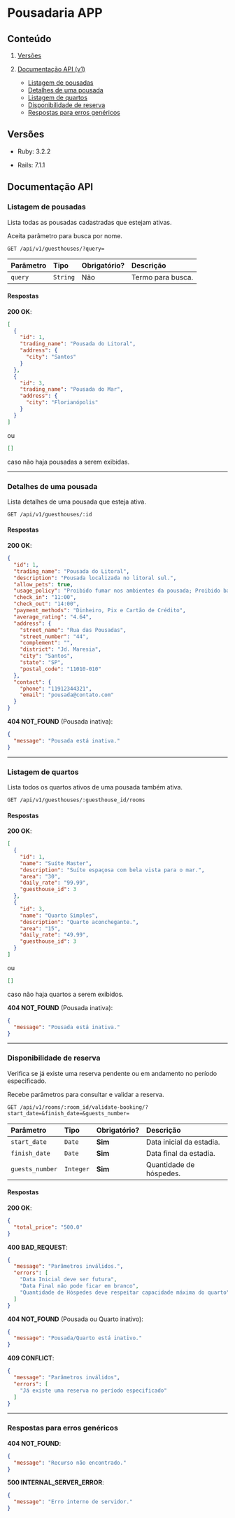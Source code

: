 # Pousadaria APP

## Conteúdo

1. [Versões](#versões)

2. [Documentação API (v1)](#documentação-api)
    - [Listagem de pousadas](#listagem-de-pousadas)
    - [Detalhes de uma pousada](#detalhes-de-uma-pousada)
    - [Listagem de quartos](#listagem-de-quartos)
    - [Disponibilidade de reserva](#disponibilidade-de-reserva)
    - [Respostas para erros genéricos](#respostas-para-erros-genéricos)

## Versões

- Ruby: 3.2.2
  
- Rails: 7.1.1

## Documentação API

### Listagem de pousadas

Lista todas as pousadas cadastradas que estejam ativas.

Aceita parâmetro para busca por nome.

```http
GET /api/v1/guesthouses/?query=
```

| Parâmetro | Tipo | Obrigatório? | Descrição |
| :--- | :--- | :--- | :--- |
| `query` | `String` | Não | Termo para busca. |

#### Respostas

**200 OK**:

```json
[
  {
    "id": 1,
    "trading_name": "Pousada do Litoral",
    "address": {
      "city": "Santos"
    }
  },
  {
    "id": 3,
    "trading_name": "Pousada do Mar",
    "address": {
      "city": "Florianópolis"
    }
  }
]
```

ou

```json
[]
```

caso não haja pousadas a serem exibidas.

---

### Detalhes de uma pousada

Lista detalhes de uma pousada que esteja ativa.

```http
GET /api/v1/guesthouses/:id
```

#### Respostas

**200 OK**:

```json
{
  "id": 1,
  "trading_name": "Pousada do Litoral",
  "description": "Pousada localizada no litoral sul.",
  "allow_pets": true,
  "usage_policy": "Proibido fumar nos ambientes da pousada; Proibido barulho após as 22h",
  "check_in": "11:00",
  "check_out": "14:00",
  "payment_methods": "Dinheiro, Pix e Cartão de Crédito",
  "average_rating": "4.64",
  "address": {
    "street_name": "Rua das Pousadas",
    "street_number": "44",
    "complement": "",
    "district": "Jd. Maresia",
    "city": "Santos",
    "state": "SP",
    "postal_code": "11010-010"
  },
  "contact": {
    "phone": "11912344321",
    "email": "pousada@contato.com"
  }
}
```

**404 NOT_FOUND** (Pousada inativa):

```json
{
  "message": "Pousada está inativa."
}
```

---

### Listagem de quartos

Lista todos os quartos ativos de uma pousada também ativa.

```http
GET /api/v1/guesthouses/:guesthouse_id/rooms
```

#### Respostas

**200 OK**:

```json
[
  {
    "id": 1,
    "name": "Suíte Master",
    "description": "Suíte espaçosa com bela vista para o mar.",
    "area": "30",
    "daily_rate": "99.99",
    "guesthouse_id": 3
  },
  {
    "id": 3,
    "name": "Quarto Simples",
    "description": "Quarto aconchegante.",
    "area": "15",
    "daily_rate": "49.99",
    "guesthouse_id": 3
  }
]
```

ou

```json
[]
```

caso não haja quartos a serem exibidos.

**404 NOT_FOUND** (Pousada inativa):

```json
{
  "message": "Pousada está inativa."
}
```

---

### Disponibilidade de reserva 

Verifica se já existe uma reserva pendente ou em andamento no período especificado.

Recebe parâmetros para consultar e validar a reserva.

```http
GET /api/v1/rooms/:room_id/validate-booking/?start_date=&finish_date=&guests_number=
```

| Parâmetro | Tipo | Obrigatório? | Descrição |
| :--- | :--- | :--- | :--- |
| `start_date` | `Date` | **Sim** | Data inicial da estadia. |
| `finish_date` | `Date` | **Sim** | Data final da estadia. |
| `guests_number` | `Integer` | **Sim** | Quantidade de hóspedes. |

#### Respostas

**200 OK**:

```json
{
  "total_price": "500.0"
}
```

**400 BAD_REQUEST**:

```json
{
  "message": "Parâmetros inválidos.",
  "errors": [
    "Data Inicial deve ser futura",
    "Data Final não pode ficar em branco",
    "Quantidade de Hóspedes deve respeitar capacidade máxima do quarto"
  ]
}
```

**404 NOT_FOUND** (Pousada ou Quarto inativo):

```json
{
  "message": "Pousada/Quarto está inativo."
}
```

**409 CONFLICT**:

```json
{
  "message": "Parâmetros inválidos",
  "errors": [
    "Já existe uma reserva no período especificado"
  ]
}
```

---

### Respostas para erros genéricos

**404 NOT_FOUND**:

```json
{
  "message": "Recurso não encontrado."
}
```

**500 INTERNAL_SERVER_ERROR**:

```json
{
  "message": "Erro interno de servidor."
}
```